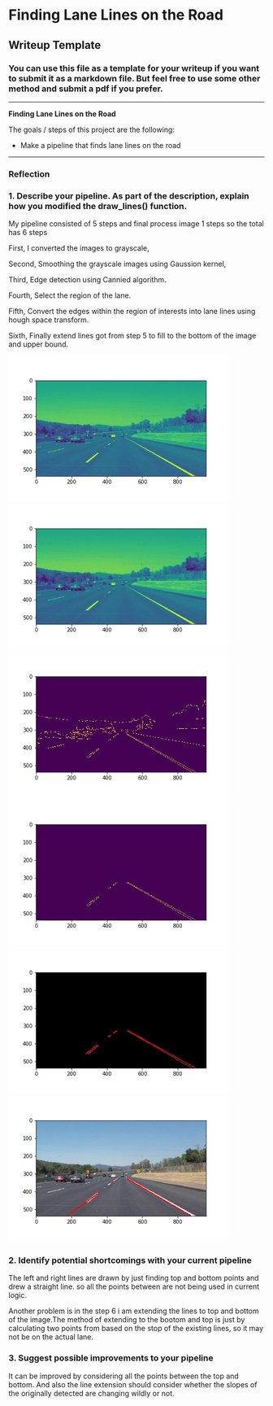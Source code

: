 # **Finding Lane Lines on the Road** 

## Writeup Template

### You can use this file as a template for your writeup if you want to submit it as a markdown file. But feel free to use some other method and submit a pdf if you prefer.

---

**Finding Lane Lines on the Road**

The goals / steps of this project are the following:
* Make a pipeline that finds lane lines on the road

[//]: # (Image References)

[image1]: ./test_images_output/grey_solidWhiteCurve.jpg "Grayscale"
[image2]: ./test_images_output/blurred_solidWhiteCurve.jpg "Blurred"
[image3]: ./test_images_output/cannied_solidWhiteCurve.jpg "Edge detected"
[image4]: ./test_images_output/region_solidWhiteCurve.jpg "Region selected"
[image5]: ./test_images_output/houghed_solidWhiteCurve.jpg "Hough space"
[image6]: ./test_images_output/solidWhiteCurve.jpg "Final Lane Enhanced"

---

### Reflection

### 1. Describe your pipeline. As part of the description, explain how you modified the draw_lines() function.

My pipeline consisted of 5 steps and final process image 1 steps so the total has 6 steps

First, I converted the images to grayscale, 

Second, Smoothing the grayscale images using Gaussion kernel,

Third, Edge detection using Cannied algorithm.

Fourth, Select the region of the lane.

Fifth, Convert the edges within the region of interests into lane lines using hough space transform.

Sixth, Finally extend lines got from step 5 to fill to the bottom of the image and upper bound. 

![Grey][image1]
![Blurred][image2]
![Cannied][image3]
![Region Selected][image4]
![Lane Detected][image5]
![Lane Enhanced][image6]


### 2. Identify potential shortcomings with your current pipeline


The left and right lines are drawn by just finding top and bottom points and drew a straight line. so all the points between are not being used in current logic.

Another problem is in the step 6 i am extending the lines to top and bottom of the image.The method of extending to the bootom and top is just by calculating two points from based on the stop of the existing lines, so it may not be on the actual lane.




### 3. Suggest possible improvements to your pipeline

It can be improved by considering all the points between the top and bottom.
And also the line extension should consider whether the slopes of the originally detected are changing wildly or not.

